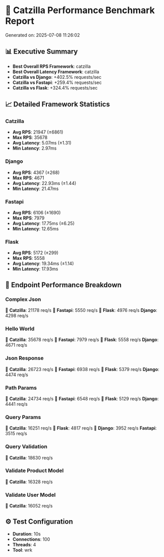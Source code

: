 # 🚀 Catzilla Performance Benchmark Report

Generated on: 2025-07-08 11:26:02

## 📊 Executive Summary

- **Best Overall RPS Framework**: catzilla
- **Best Overall Latency Framework**: catzilla
- **Catzilla vs Django**: +402.5% requests/sec
- **Catzilla vs Fastapi**: +259.4% requests/sec
- **Catzilla vs Flask**: +324.4% requests/sec

## 📈 Detailed Framework Statistics

### Catzilla
- **Avg RPS**: 21947 (±6861)
- **Max RPS**: 35678
- **Avg Latency**: 5.07ms (±1.31)
- **Min Latency**: 2.97ms

### Django
- **Avg RPS**: 4367 (±268)
- **Max RPS**: 4671
- **Avg Latency**: 22.93ms (±1.44)
- **Min Latency**: 21.47ms

### Fastapi
- **Avg RPS**: 6106 (±1690)
- **Max RPS**: 7979
- **Avg Latency**: 17.75ms (±6.25)
- **Min Latency**: 12.65ms

### Flask
- **Avg RPS**: 5172 (±299)
- **Max RPS**: 5558
- **Avg Latency**: 19.34ms (±1.14)
- **Min Latency**: 17.93ms

## 🎯 Endpoint Performance Breakdown

### Complex Json
🥇 **Catzilla**: 21178 req/s
🥈 **Fastapi**: 5550 req/s
🥉 **Flask**: 4976 req/s
   **Django**: 4298 req/s

### Hello World
🥇 **Catzilla**: 35678 req/s
🥈 **Fastapi**: 7979 req/s
🥉 **Flask**: 5558 req/s
   **Django**: 4671 req/s

### Json Response
🥇 **Catzilla**: 26723 req/s
🥈 **Fastapi**: 6938 req/s
🥉 **Flask**: 5379 req/s
   **Django**: 4474 req/s

### Path Params
🥇 **Catzilla**: 24734 req/s
🥈 **Fastapi**: 6548 req/s
🥉 **Flask**: 5129 req/s
   **Django**: 4441 req/s

### Query Params
🥇 **Catzilla**: 16251 req/s
🥈 **Flask**: 4817 req/s
🥉 **Django**: 3952 req/s
   **Fastapi**: 3515 req/s

### Query Validation
🥇 **Catzilla**: 18630 req/s

### Validate Product Model
🥇 **Catzilla**: 16328 req/s

### Validate User Model
🥇 **Catzilla**: 16052 req/s

## ⚙️ Test Configuration

- **Duration**: 10s
- **Connections**: 100
- **Threads**: 4
- **Tool**: wrk
